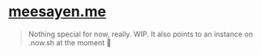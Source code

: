 # [meesayen.me][1]

> Nothing special for now, really. WIP. It also points to an instance on .now.sh at the moment 🌝

[1]: http://meesayen.now.sh
